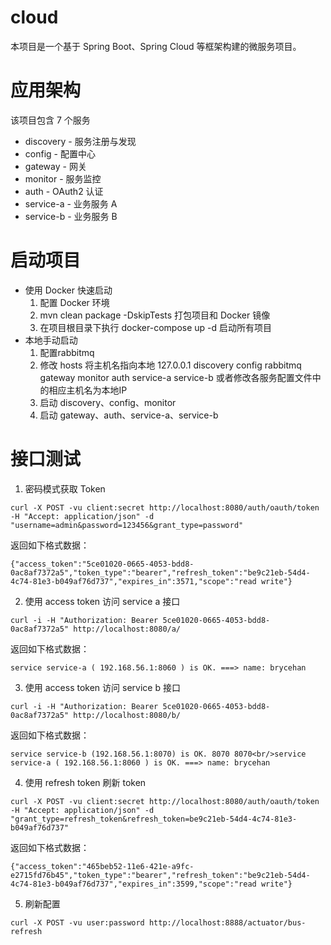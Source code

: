 # cloud
本项目是一个基于 Spring Boot、Spring Cloud 等框架构建的微服务项目。

# 应用架构
该项目包含 7 个服务
* discovery - 服务注册与发现
* config - 配置中心
* gateway - 网关
* monitor - 服务监控
* auth - OAuth2 认证
* service-a - 业务服务 A
* service-b - 业务服务 B

# 启动项目
* 使用 Docker 快速启动
    1. 配置 Docker 环境
    2. mvn clean package -DskipTests 打包项目和 Docker 镜像
    3. 在项目根目录下执行 docker-compose up -d 启动所有项目
* 本地手动启动
    1. 配置rabbitmq
    2. 修改 hosts 将主机名指向本地
    127.0.0.1 discovery config rabbitmq gateway monitor auth service-a service-b
    或者修改各服务配置文件中的相应主机名为本地IP
    3. 启动 discovery、config、monitor
    4. 启动 gateway、auth、service-a、service-b

# 接口测试
1. 密码模式获取 Token
```
curl -X POST -vu client:secret http://localhost:8080/auth/oauth/token -H "Accept: application/json" -d "username=admin&password=123456&grant_type=password"
```
返回如下格式数据：
```
{"access_token":"5ce01020-0665-4053-bdd8-0ac8af7372a5","token_type":"bearer","refresh_token":"be9c21eb-54d4-4c74-81e3-b049af76d737","expires_in":3571,"scope":"read write"}
```
2. 使用 access token 访问 service a 接口
```
curl -i -H "Authorization: Bearer 5ce01020-0665-4053-bdd8-0ac8af7372a5" http://localhost:8080/a/
```
返回如下格式数据：
```
service service-a ( 192.168.56.1:8060 ) is OK. ===> name: brycehan
```
3. 使用 access token 访问 service b 接口
```
curl -i -H "Authorization: Bearer 5ce01020-0665-4053-bdd8-0ac8af7372a5" http://localhost:8080/b/
```
返回如下格式数据：
```
service service-b (192.168.56.1:8070) is OK. 8070 8070<br/>service service-a ( 192.168.56.1:8060 ) is OK. ===> name: brycehan
```
4. 使用 refresh token 刷新 token
```
curl -X POST -vu client:secret http://localhost:8080/auth/oauth/token -H "Accept: application/json" -d "grant_type=refresh_token&refresh_token=be9c21eb-54d4-4c74-81e3-b049af76d737"
```
返回如下格式数据：
```
{"access_token":"465beb52-11e6-421e-a9fc-e2715fd76b45","token_type":"bearer","refresh_token":"be9c21eb-54d4-4c74-81e3-b049af76d737","expires_in":3599,"scope":"read write"}
```
5. 刷新配置
```
curl -X POST -vu user:password http://localhost:8888/actuator/bus-refresh
```
